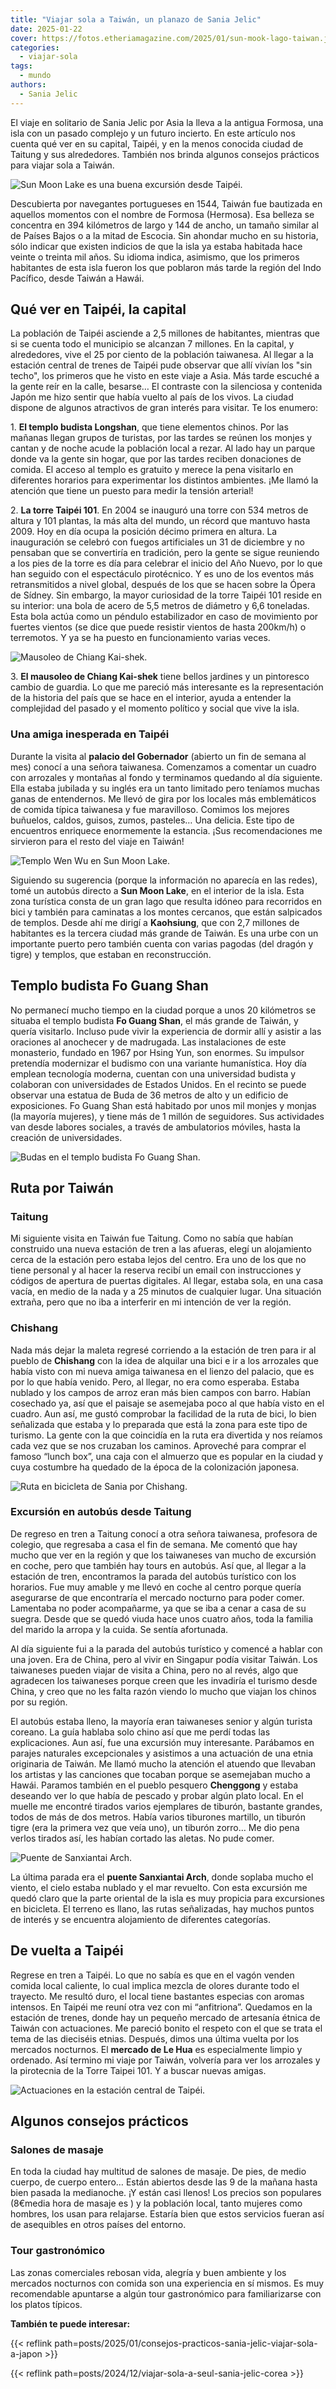 ```yaml
---
title: "Viajar sola a Taiwán, un planazo de Sania Jelic"
date: 2025-01-22
cover: https://fotos.etheriamagazine.com/2025/01/sun-mook-lago-taiwan.jpg
categories: 
  - viajar-sola
tags: 
  - mundo
authors: 
  - Sania Jelic
---
```


El viaje en solitario de Sania Jelic por Asia la lleva a la antigua Formosa, una isla 
con un pasado complejo y un futuro incierto. En este artículo nos cuenta qué ver en su 
capital, Taipéi, y en la menos conocida ciudad de Taitung y sus alrededores. También nos 
brinda algunos consejos prácticos para viajar sola a Taiwán. 

![Sun Moon Lake es una buena excursión desde Taipéi.](https://fotos.etheriamagazine.com/2025/01/sun-mook-lago-taiwan.jpg "Sun Moon Lake es una buena excursión desde Taipéi. © Sania Jelic.")

Descubierta por navegantes portugueses en 1544, Taiwán fue bautizada en aquellos 
momentos con el nombre de Formosa (Hermosa). Esa belleza se concentra en 394 kilómetros 
de largo y 144 de ancho, un tamaño similar al de Países Bajos o a la mitad de Escocia. 
Sin ahondar mucho en su historia, sólo indicar que existen indicios de que la isla ya 
estaba habitada hace veinte o treinta mil años. Su idioma indica, asimismo, que los 
primeros habitantes de esta isla fueron los que poblaron más tarde la región del Indo 
Pacífico, desde Taiwán a Hawái. 

## Qué ver en Taipéi, la capital

La población de Taipéi asciende a 2,5 millones de habitantes, mientras que si se cuenta 
todo el municipio se alcanzan 7 millones. En la capital, y alrededores, vive el 25 por 
ciento de la población taiwanesa. Al llegar a la estación central de trenes de Taipéi 
pude observar que allí vivían los "sin techo", los primeros que he visto en este viaje a 
Asia. Más tarde escuché a la gente reír en la calle, besarse… El contraste con la 
silenciosa y contenida Japón me hizo sentir que había vuelto al país de los vivos. La 
ciudad dispone de algunos atractivos de gran interés para visitar. Te los enumero: 

1\. **El templo budista Longshan**, que tiene elementos chinos. Por las mañanas llegan 
grupos de turistas, por las tardes se reúnen los monjes y cantan y de noche acude la 
población local a rezar. Al lado hay un parque donde va la gente sin hogar, que por las 
tardes reciben donaciones de comida. El acceso al templo es gratuito y merece la pena 
visitarlo en diferentes horarios para experimentar los distintos ambientes. ¡Me llamó la 
atención que tiene un puesto para medir la tensión arterial! 

2\. **La torre Taipéi 101**. En 2004 se inauguró una torre con 534 metros de altura y 
101 plantas, la más alta del mundo, un récord que mantuvo hasta 2009. Hoy en día ocupa 
la posición décimo primera en altura. La inauguración se celebró con fuegos artificiales 
un 31 de diciembre y no pensaban que se convertiría en tradición, pero la gente se sigue 
reuniendo a los pies de la torre es día para celebrar el inicio del Año Nuevo, por lo 
que han seguido con el espectáculo pirotécnico. Y es uno de los eventos más 
retransmitidos a nivel global, después de los que se hacen sobre la Ópera de Sídney. Sin 
embargo, la mayor curiosidad de la torre Taipéi 101 reside en su interior: una bola de 
acero de 5,5 metros de diámetro y 6,6 toneladas. Esta bola actúa como un péndulo 
estabilizador en caso de movimiento por fuertes vientos (se dice que puede resistir 
vientos de hasta 200km/h) o terremotos. Y ya se ha puesto en funcionamiento varias 
veces. 

![Mausoleo de Chiang Kai-shek.](https://fotos.etheriamagazine.com/2025/01/taiwan-taipei-mausoleo-Chiang-Kai-shek.jpg "Mausoleo de Chiang Kai-shek. © Sania Jelic")

3\. **El mausoleo de Chiang Kai-shek** tiene bellos jardines y un pintoresco cambio de 
guardia. Lo que me pareció más interesante es la representación de la historia del país 
que se hace en el interior, ayuda a entender la complejidad del pasado y el momento 
político y social que vive la isla. 

### Una amiga inesperada en Taipéi

Durante la visita al **palacio del Gobernador** (abierto un fin de semana al mes) conocí 
a una señora taiwanesa. Comenzamos a comentar un cuadro con arrozales y montañas al 
fondo y terminamos quedando al día siguiente. Ella estaba jubilada y su inglés era un 
tanto limitado pero teníamos muchas ganas de entendernos. Me llevó de gira por los 
locales más emblemáticos de comida típica taiwanesa y fue maravilloso. Comimos los 
mejores buñuelos, caldos, guisos, zumos, pasteles… Una delicia. Este tipo de encuentros 
enriquece enormemente la estancia. ¡Sus recomendaciones me sirvieron para el resto del 
viaje en Taiwán! 

![Templo Wen Wu en Sun Moon Lake.](https://fotos.etheriamagazine.com/2025/01/Sun-moon-lake-templo-Wen-Wu.jpg "Templo Wen Wu en Sun Moon Lake. © Sania Jelic")

Siguiendo su sugerencia (porque la información no aparecía en las redes), tomé un 
autobús directo a **Sun Moon Lake**, en el interior de la isla. Esta zona turística 
consta de un gran lago que resulta idóneo para recorridos en bici y también para 
caminatas a los montes cercanos, que están salpicados de templos. Desde ahí me dirigí a 
**Kaohsiung**, que con 2,7 millones de habitantes es la tercera ciudad más grande de 
Taiwán. Es una urbe con un importante puerto pero también cuenta con varias pagodas (del 
dragón y tigre) y templos, que estaban en reconstrucción. 

## Templo budista Fo Guang Shan 

No permanecí mucho tiempo en la ciudad porque a unos 20 kilómetros se situaba el templo 
budista **Fo Guang Shan**, el más grande de Taiwán, y quería visitarlo. Incluso pude 
vivir la experiencia de dormir allí y asistir a las oraciones al anochecer y de 
madrugada. Las instalaciones de este monasterio, fundado en 1967 por Hsing Yun, son 
enormes. Su impulsor pretendía modernizar el budismo con una variante humanística. Hoy 
día emplean tecnología moderna, cuentan con una universidad budista y colaboran con 
universidades de Estados Unidos. En el recinto se puede observar una estatua de Buda de 
36 metros de alto y un edificio de exposiciones. Fo Guang Shan está habitado por unos 
mil monjes y monjas (la mayoría mujeres), y tiene más de 1 millón de seguidores. Sus 
actividades van desde labores sociales, a través de ambulatorios móviles, hasta la 
creación de universidades. 

![Budas en el templo budista Fo Guang Shan.](https://fotos.etheriamagazine.com/2025/01/taiwan-templo-Fo-Guang-Shan.jpg "Budas en el templo budista Fo Guang Shan. © Sania Jelic")

## Ruta por Taiwán

### Taitung 

Mi siguiente visita en Taiwán fue Taitung. Como no sabía que habían construido una nueva 
estación de tren a las afueras, elegí un alojamiento cerca de la estación pero estaba 
lejos del centro. Era uno de los que no tiene personal y al hacer la reserva recibí un 
email con instrucciones y códigos de apertura de puertas digitales. Al llegar, estaba 
sola, en una casa vacía, en medio de la nada y a 25 minutos de cualquier lugar. Una 
situación extraña, pero que no iba a interferir en mi intención de ver la región. 

### Chishang 

Nada más dejar la maleta regresé corriendo a la estación de tren para ir al pueblo de 
**Chishang** con la idea de alquilar una bici e ir a los arrozales que había visto con 
mi nueva amiga taiwanesa en el lienzo del palacio, que es por lo que había venido. Pero, 
al llegar, no era como esperaba. Estaba nublado y los campos de arroz eran más bien 
campos con barro. Habían cosechado ya, así que el paisaje se asemejaba poco al que había 
visto en el cuadro. Aun así, me gustó comprobar la facilidad de la ruta de bici, lo bien 
señalizada que estaba y lo preparada que está la zona para este tipo de turismo. La 
gente con la que coincidía en la ruta era divertida y nos reíamos cada vez que se nos 
cruzaban los caminos. Aproveché para comprar el famoso “lunch box”, una caja con el 
almuerzo que es popular en la ciudad y cuya costumbre ha quedado de la época de la 
colonización japonesa. 

![Ruta en bicicleta de Sania por Chishang.](https://fotos.etheriamagazine.com/2025/01/sania-taiwan-Chishang.jpg "Ruta en bicicleta de Sania por Chishang. © Sania Jelic.")

### Excursión en autobús desde Taitung 

De regreso en tren a Taitung conocí a otra señora taiwanesa, profesora de colegio, que 
regresaba a casa el fin de semana. Me comentó que hay mucho que ver en la región y que 
los taiwaneses van mucho de excursión en coche, pero que también hay tours en autobús. 
Así que, al llegar a la estación de tren, encontramos la parada del autobús turístico 
con los horarios. Fue muy amable y me llevó en coche al centro porque quería asegurarse 
de que encontraría el mercado nocturno para poder comer. Lamentaba no poder acompañarme, 
ya que se iba a cenar a casa de su suegra. Desde que se quedó viuda hace unos cuatro 
años, toda la familia del marido la arropa y la cuida. Se sentía afortunada. 

Al día siguiente fui a la parada del autobús turístico y comencé a hablar con una joven. 
Era de China, pero al vivir en Singapur podía visitar Taiwán. Los taiwaneses pueden 
viajar de visita a China, pero no al revés, algo que agradecen los taiwaneses porque 
creen que les invadiría el turismo desde China, y creo que no les falta razón viendo lo 
mucho que viajan los chinos por su región. 

El autobús estaba lleno, la mayoría eran taiwaneses senior y algún turista coreano. La 
guía hablaba solo chino así que me perdí todas las explicaciones. Aun así, fue una 
excursión muy interesante. Parábamos en parajes naturales excepcionales y asistimos a 
una actuación de una etnia originaria de Taiwán. Me llamó mucho la atención el atuendo 
que llevaban los artistas y las canciones que tocaban porque se asemejaban mucho a 
Hawái. Paramos también en el pueblo pesquero **Chenggong** y estaba deseando ver lo que 
había de pescado y probar algún plato local. En el muelle me encontré tirados varios 
ejemplares de tiburón, bastante grandes, todos de más de dos metros. Había varios 
tiburones martillo, un tiburón tigre (era la primera vez que veía uno), un tiburón 
zorro… Me dio pena verlos tirados así, les habían cortado las aletas. No pude comer. 

![Puente de Sanxiantai Arch.](https://fotos.etheriamagazine.com/2025/01/taiwan-puente-Sanxiantai-Arch.jpg "Puente de Sanxiantai Arch. © Sania Jelic")

La última parada era el **puente Sanxiantai Arch**, donde soplaba mucho el viento, el 
cielo estaba nublado y el mar revuelto. Con esta excursión me quedó claro que la parte 
oriental de la isla es muy propicia para excursiones en bicicleta. El terreno es llano, 
las rutas señalizadas, hay muchos puntos de interés y se encuentra alojamiento de 
diferentes categorías. 

## De vuelta a Taipéi 

Regrese en tren a Taipéi. Lo que no sabía es que en el vagón venden comida local 
caliente, lo cual implica mezcla de olores durante todo el trayecto. Me resultó duro, el 
local tiene bastantes especias con aromas intensos. En Taipéi me reuní otra vez con mi 
“anfitriona”. Quedamos en la estación de trenes, donde hay un pequeño mercado de 
artesanía étnica de Taiwán con actuaciones. Me pareció bonito el respeto con el que se 
trata el tema de las dieciséis etnias. Después, dimos una última vuelta por los mercados 
nocturnos. El **mercado de Le Hua** es especialmente limpio y ordenado. Así termino mi 
viaje por Taiwán, volvería para ver los arrozales y la pirotecnia de la Torre Taipei 
101. Y a buscar nuevas amigas. 

![Actuaciones en la estación central de Taipéi.](https://fotos.etheriamagazine.com/2025/01/taiwan-taipei-estacion-central.jpg "Actuaciones en la estación central de Taipéi. © Sania Jelic")

## Algunos consejos prácticos

### Salones de masaje

En toda la ciudad hay multitud de salones de masaje. De pies, de medio cuerpo, de cuerpo 
entero… Están abiertos desde las 9 de la mañana hasta bien pasada la medianoche. ¡Y 
están casi llenos! Los precios son populares (8€media hora de masaje es ) y la población 
local, tanto mujeres como hombres, los usan para relajarse. Estaría bien que estos 
servicios fueran así de asequibles en otros países del entorno. 

### Tour gastronómico

Las zonas comerciales rebosan vida, alegría y buen ambiente y los mercados nocturnos con 
comida son una experiencia en sí mismos. Es muy recomendable apuntarse a algún tour 
gastronómico para familiarizarse con los platos típicos. 

**También te puede interesar:** 

{{< reflink path=posts/2025/01/consejos-practicos-sania-jelic-viajar-sola-a-japon >}} 

{{< reflink path=posts/2024/12/viajar-sola-a-seul-sania-jelic-corea >}}

